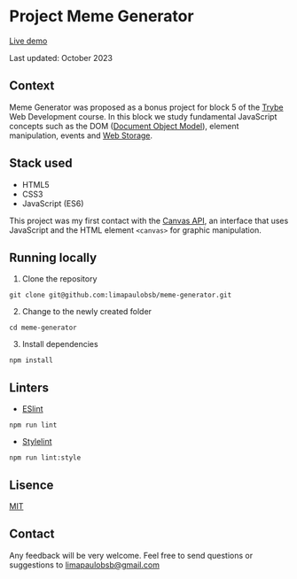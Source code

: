 # Project Meme Generator

[Live demo](https://phlima.com/projects/meme-generator)

Last updated: October 2023

## Context

Meme Generator was proposed as a bonus project for block 5 of the [Trybe](https://www.betrybe.com/) Web Development course. In this block we study fundamental JavaScript concepts such as the DOM ([Document Object Model](https://dom.spec.whatwg.org/)), element manipulation, events and [Web Storage](https://developer.mozilla.org/en-US/docs/Web/API/Web_Storage_API).

## Stack used

- HTML5
- CSS3
- JavaScript (ES6)

This project was my first contact with the [Canvas API](https://developer.mozilla.org/en-US/docs/Web/API/Canvas_API), an interface that uses JavaScript and the HTML element `<canvas>` for graphic manipulation.

## Running locally

1. Clone the repository

```
git clone git@github.com:limapaulobsb/meme-generator.git
```

2. Change to the newly created folder

```
cd meme-generator
```

3. Install dependencies

```
npm install
```

## Linters

- [ESlint](https://eslint.org/)

```
npm run lint
```

- [Stylelint](https://stylelint.io/)

```
npm run lint:style
```

## Lisence

[MIT](https://choosealicense.com/licenses/mit/)

## Contact

Any feedback will be very welcome. Feel free to send questions or suggestions to limapaulobsb@gmail.com

